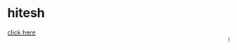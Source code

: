 # hitesh

<html>
  <a href="hitesh.html">click here</a>
  <marquee>!!!HITESH DHAKA!!!</marquee>
</html>
